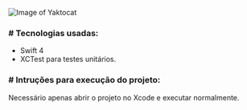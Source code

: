 ![Image of Yaktocat](https://github.com/SantanderTecnologia/TesteiOSv2/blob/master/telas.png)

### # Tecnologias usadas:
- Swift 4
- XCTest para testes unitários.

### # Intruções para execução do projeto:
Necessário apenas abrir o projeto no Xcode e executar normalmente.
